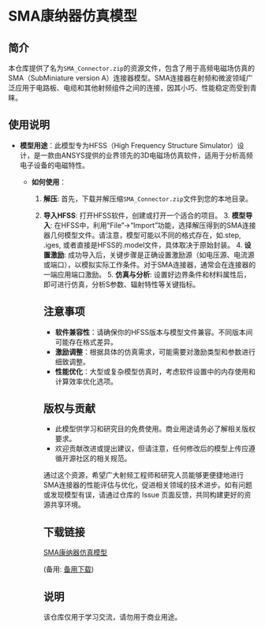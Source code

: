# SMA康纳器仿真模型

## 简介
本仓库提供了名为`SMA_Connector.zip`的资源文件，包含了用于高频电磁场仿真的SMA（SubMiniature version A）连接器模型。SMA连接器在射频和微波领域广泛应用于电路板、电缆和其他射频组件之间的连接，因其小巧、性能稳定而受到青睐。

## 使用说明
- **模型用途**：此模型专为HFSS（High Frequency Structure Simulator）设计，是一款由ANSYS提供的业界领先的3D电磁场仿真软件，适用于分析高频电子设备的电磁特性。

  - **如何使用**：
    1. **解压**: 首先，下载并解压缩`SMA_Connector.zip`文件到您的本地目录。
      2. **导入HFSS**: 打开HFSS软件，创建或打开一个适合的项目。
        3. **模型导入**: 在HFSS中，利用“File”->“Import”功能，选择解压得到的SMA连接器几何模型文件。请注意，模型可能以不同的格式存在，如.step, .iges, 或者直接是HFSS的.model文件，具体取决于原始封装。
          4. **设置激励**: 成功导入后，关键步骤是正确设置激励源（如电压源、电流源或端口），以模拟实际工作条件。对于SMA连接器，通常会在连接器的一端应用端口激励。
            5. **仿真与分析**: 设置好边界条件和材料属性后，即可进行仿真，分析S参数、辐射特性等关键指标。

            ## 注意事项
            - **软件兼容性**：请确保你的HFSS版本与模型文件兼容。不同版本间可能存在格式差异。
            - **激励调整**：根据具体的仿真需求，可能需要对激励类型和参数进行细致调整。
            - **性能优化**：大型或复杂模型仿真时，考虑软件设置中的内存使用和计算效率优化选项。

            ## 版权与贡献
            - 此模型供学习和研究目的免费使用。商业用途请务必了解相关版权要求。
            - 欢迎贡献改进或提出建议，但请注意，任何修改后的模型上传应遵循开源社区的相关规范。

            通过这个资源，希望广大射频工程师和研究人员能够更便捷地进行SMA连接器的性能评估与优化，促进相关领域的技术进步。如有问题或发现模型有误，请通过仓库的 Issue 页面反馈，共同构建更好的资源共享环境。

            ## 下载链接
            [SMA康纳器仿真模型](https://pan.quark.cn/s/82d95fa75619) 

            (备用: [备用下载](https://pan.baidu.com/s/1nANQ-thQAAHuKHqMkDwXpQ?pwd=1234))

            ## 说明

            该仓库仅用于学习交流，请勿用于商业用途。
